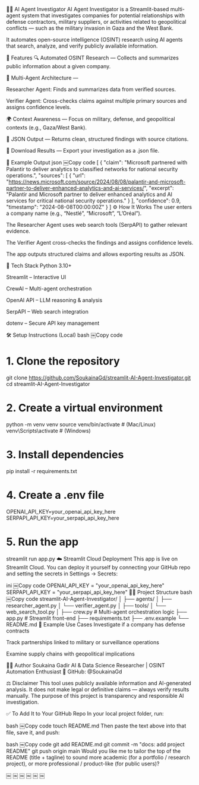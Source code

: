 🕵️‍♀️ AI Agent Investigator
AI Agent Investigator is a Streamlit-based multi-agent system that investigates companies for potential relationships with defense contractors, military suppliers, or activities related to geopolitical conflicts — such as the military invasion in Gaza and the West Bank.

It automates open-source intelligence (OSINT) research using AI agents that search, analyze, and verify publicly available information.

🚀 Features
🔍 Automated OSINT Research — Collects and summarizes public information about a given company.

🤖 Multi-Agent Architecture —

Researcher Agent: Finds and summarizes data from verified sources.

Verifier Agent: Cross-checks claims against multiple primary sources and assigns confidence levels.

🌍 Context Awareness — Focus on military, defense, and geopolitical contexts (e.g., Gaza/West Bank).

📄 JSON Output — Returns clean, structured findings with source citations.

💾 Download Results — Export your investigation as a .json file.

🧠 Example Output
json
￼Copy code
[
  {
    "claim": "Microsoft partnered with Palantir to deliver analytics to classified networks for national security operations.",
    "sources": [
      {
        "url": "https://news.microsoft.com/source/2024/08/08/palantir-and-microsoft-partner-to-deliver-enhanced-analytics-and-ai-services/",
        "excerpt": "Palantir and Microsoft partner to deliver enhanced analytics and AI services for critical national security operations."
      }
    ],
    "confidence": 0.9,
    "timestamp": "2024-08-08T00:00:00Z"
  }
]
⚙️ How It Works
The user enters a company name (e.g., “Nestlé”, “Microsoft”, “L’Oréal”).

The Researcher Agent uses web search tools (SerpAPI) to gather relevant evidence.

The Verifier Agent cross-checks the findings and assigns confidence levels.

The app outputs structured claims and allows exporting results as JSON.

🧩 Tech Stack
Python 3.10+

Streamlit – Interactive UI

CrewAI – Multi-agent orchestration

OpenAI API – LLM reasoning & analysis

SerpAPI – Web search integration

dotenv – Secure API key management

🛠 Setup Instructions (Local)
bash
￼Copy code
# 1. Clone the repository
git clone https://github.com/SoukainaGd/streamlit-AI-Agent-Investigator.git
cd streamlit-AI-Agent-Investigator

# 2. Create a virtual environment
python -m venv venv
source venv/bin/activate   # (Mac/Linux)
venv\Scripts\activate      # (Windows)

# 3. Install dependencies
pip install -r requirements.txt

# 4. Create a .env file
OPENAI_API_KEY=your_openai_api_key_here
SERPAPI_API_KEY=your_serpapi_api_key_here

# 5. Run the app
streamlit run app.py
☁️ Streamlit Cloud Deployment
This app is live on Streamlit Cloud.
You can deploy it yourself by connecting your GitHub repo and setting the secrets in Settings → Secrets:

ini
￼Copy code
OPENAI_API_KEY = "your_openai_api_key_here"
SERPAPI_API_KEY = "your_serpapi_api_key_here"
🧑‍💻 Project Structure
bash
￼Copy code
streamlit-AI-Agent-Investigator/
│
├── agents/
│   ├── researcher_agent.py
│   └── verifier_agent.py
│
├── tools/
│   └── web_search_tool.py
│
├── crew.py              # Multi-agent orchestration logic
├── app.py               # Streamlit front-end
├── requirements.txt
├── .env.example
└── README.md
🧭 Example Use Cases
Investigate if a company has defense contracts

Track partnerships linked to military or surveillance operations

Examine supply chains with geopolitical implications

👩‍💻 Author
Soukaina Gadir
AI & Data Science Researcher | OSINT Automation Enthusiast
📍 GitHub: @SoukainaGd

⚖️ Disclaimer
This tool uses publicly available information and AI-generated analysis.
It does not make legal or definitive claims — always verify results manually.
The purpose of this project is transparency and responsible AI investigation.

✅ To Add It to Your GitHub Repo
In your local project folder, run:

bash
￼Copy code
touch README.md
Then paste the text above into that file, save it, and push:

bash
￼Copy code
git add README.md
git commit -m "docs: add project README"
git push origin main
Would you like me to tailor the top of the README (title + tagline) to sound more academic (for a portfolio / research project), or more professional / product-like (for public users)?

￼
￼
￼
￼
￼
￼
